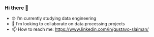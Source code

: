 ### Hi there 👋

<!--
**gustavoslaiman/gustavoslaiman** is a ✨ _special_ ✨ repository because its `README.md` (this file) appears on your GitHub profile.

Here are some ideas to get you started:

- 💬 Ask me about ...
- 🤔 I’m looking for help with ...
- 😄 Pronouns: ...
- ⚡ Fun fact: ...
-->
- 🤓 I’m currently studying data engineering
- 👯 I’m looking to collaborate on data processing projects
- 📫 How to reach me: https://www.linkedin.com/in/gustavo-slaiman/

